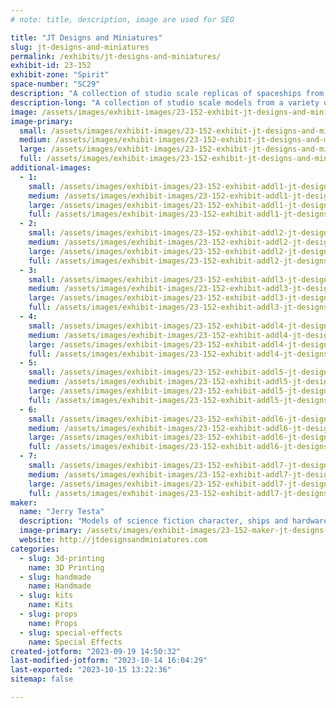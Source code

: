 ```yaml
---
# note: title, description, image are used for SEO

title: "JT Designs and Miniatures"
slug: jt-designs-and-miniatures
permalink: /exhibits/jt-designs-and-miniatures/
exhibit-id: 23-152
exhibit-zone: "Spirit"
space-number: "SC29"
description: "A collection of studio scale replicas of spaceships from a variety of movies. "
description-long: "A collection of studio scale models from a variety of movies including Star Wars, Battlestar Galactica, 2001 a Space Odyssey and more. Made from cast resin, abs and styrene plastic, wood and 3D printed."
image: /assets/images/exhibit-images/23-152-exhibit-jt-designs-and-miniatures-img-1953-large.JPG
image-primary: 
  small: /assets/images/exhibit-images/23-152-exhibit-jt-designs-and-miniatures-img-1953-small.JPG
  medium: /assets/images/exhibit-images/23-152-exhibit-jt-designs-and-miniatures-img-1953-medium.JPG
  large: /assets/images/exhibit-images/23-152-exhibit-jt-designs-and-miniatures-img-1953-large.JPG
  full: /assets/images/exhibit-images/23-152-exhibit-jt-designs-and-miniatures-img-1953-full.JPG
additional-images: 
  - 1:
    small: /assets/images/exhibit-images/23-152-exhibit-addl1-jt-designs-and-miniatures-img-0242-small.JPG
    medium: /assets/images/exhibit-images/23-152-exhibit-addl1-jt-designs-and-miniatures-img-0242-medium.JPG
    large: /assets/images/exhibit-images/23-152-exhibit-addl1-jt-designs-and-miniatures-img-0242-large.JPG
    full: /assets/images/exhibit-images/23-152-exhibit-addl1-jt-designs-and-miniatures-img-0242-full.JPG
  - 2:
    small: /assets/images/exhibit-images/23-152-exhibit-addl2-jt-designs-and-miniatures-img-0504-small.JPG
    medium: /assets/images/exhibit-images/23-152-exhibit-addl2-jt-designs-and-miniatures-img-0504-medium.JPG
    large: /assets/images/exhibit-images/23-152-exhibit-addl2-jt-designs-and-miniatures-img-0504-large.JPG
    full: /assets/images/exhibit-images/23-152-exhibit-addl2-jt-designs-and-miniatures-img-0504-full.JPG
  - 3:
    small: /assets/images/exhibit-images/23-152-exhibit-addl3-jt-designs-and-miniatures-img-0548-small.JPG
    medium: /assets/images/exhibit-images/23-152-exhibit-addl3-jt-designs-and-miniatures-img-0548-medium.JPG
    large: /assets/images/exhibit-images/23-152-exhibit-addl3-jt-designs-and-miniatures-img-0548-large.JPG
    full: /assets/images/exhibit-images/23-152-exhibit-addl3-jt-designs-and-miniatures-img-0548-full.JPG
  - 4:
    small: /assets/images/exhibit-images/23-152-exhibit-addl4-jt-designs-and-miniatures-img-0656-small.JPG
    medium: /assets/images/exhibit-images/23-152-exhibit-addl4-jt-designs-and-miniatures-img-0656-medium.JPG
    large: /assets/images/exhibit-images/23-152-exhibit-addl4-jt-designs-and-miniatures-img-0656-large.JPG
    full: /assets/images/exhibit-images/23-152-exhibit-addl4-jt-designs-and-miniatures-img-0656-full.JPG
  - 5:
    small: /assets/images/exhibit-images/23-152-exhibit-addl5-jt-designs-and-miniatures-img-0705-small.JPG
    medium: /assets/images/exhibit-images/23-152-exhibit-addl5-jt-designs-and-miniatures-img-0705-medium.JPG
    large: /assets/images/exhibit-images/23-152-exhibit-addl5-jt-designs-and-miniatures-img-0705-large.JPG
    full: /assets/images/exhibit-images/23-152-exhibit-addl5-jt-designs-and-miniatures-img-0705-full.JPG
  - 6:
    small: /assets/images/exhibit-images/23-152-exhibit-addl6-jt-designs-and-miniatures-img-1202-small.jpeg
    medium: /assets/images/exhibit-images/23-152-exhibit-addl6-jt-designs-and-miniatures-img-1202-medium.jpeg
    large: /assets/images/exhibit-images/23-152-exhibit-addl6-jt-designs-and-miniatures-img-1202-large.jpeg
    full: /assets/images/exhibit-images/23-152-exhibit-addl6-jt-designs-and-miniatures-img-1202-full.jpeg
  - 7:
    small: /assets/images/exhibit-images/23-152-exhibit-addl7-jt-designs-and-miniatures-img-1695-small.JPG
    medium: /assets/images/exhibit-images/23-152-exhibit-addl7-jt-designs-and-miniatures-img-1695-medium.JPG
    large: /assets/images/exhibit-images/23-152-exhibit-addl7-jt-designs-and-miniatures-img-1695-large.JPG
    full: /assets/images/exhibit-images/23-152-exhibit-addl7-jt-designs-and-miniatures-img-1695-full.JPG
maker: 
  name: "Jerry Testa"
  description: "Models of science fiction character, ships and hardware made from resin, plastic, wood and 3d printed."
  image-primary: /assets/images/exhibit-images/23-152-maker-jt-designs-and-miniatures-img-1483-medium.JPG
  website: http://jtdesignsandminiatures.com
categories: 
  - slug: 3d-printing
    name: 3D Printing
  - slug: handmade
    name: Handmade
  - slug: kits
    name: Kits
  - slug: props
    name: Props
  - slug: special-effects
    name: Special Effects
created-jotform: "2023-09-19 14:50:32"
last-modified-jotform: "2023-10-14 16:04:29"
last-exported: "2023-10-15 13:22:36"
sitemap: false

---
```

